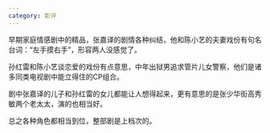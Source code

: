 ```yaml
---
category: 影评
---
```


早期家庭情感剧中的精品，张嘉译的剧情各种纠结，他和陈小艺的夫妻戏份有句名台词：“左手摸右手”，形容两人没感觉了。

孙红雷和陈小艺谈恋爱的戏份有点意思，中年出狱男追求管片儿女警察，他们是诸多同类电视剧中能立得住的CP组合。

剧中张嘉译的儿子和孙红雷的女儿都能让人想得起来，更有意思的是张少华街高秀敏两个老太太，演的也相当好。

总之各种角色都相当到位，整部剧是上档次的。

